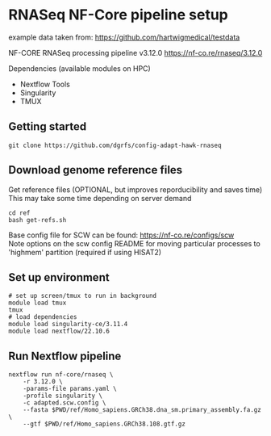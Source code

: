 # RNASeq NF-Core pipeline setup

example data taken from:
https://github.com/hartwigmedical/testdata

NF-CORE RNASeq processing pipeline v3.12.0
https://nf-co.re/rnaseq/3.12.0

Dependencies (available modules on HPC)
 - Nextflow Tools
 - Singularity
 - TMUX

## Getting started
```
git clone https://github.com/dgrfs/config-adapt-hawk-rnaseq
```

## Download genome reference files
Get reference files (OPTIONAL, but improves reporducibility and saves time)
This may take some time depending on server demand
```
cd ref
bash get-refs.sh
```

Base config file for SCW can be found: https://nf-co.re/configs/scw <br />
Note options on the scw config README for moving particular processes to 'highmem' partition (required if using HISAT2)

## Set up environment
```
# set up screen/tmux to run in background
module load tmux
tmux
# load dependencies
module load singularity-ce/3.11.4
module load nextflow/22.10.6
```

## Run Nextflow pipeline 
```
nextflow run nf-core/rnaseq \
    -r 3.12.0 \
    -params-file params.yaml \
    -profile singularity \
    -c adapted.scw.config \
    --fasta $PWD/ref/Homo_sapiens.GRCh38.dna_sm.primary_assembly.fa.gz \
    --gtf $PWD/ref/Homo_sapiens.GRCh38.108.gtf.gz 
```
